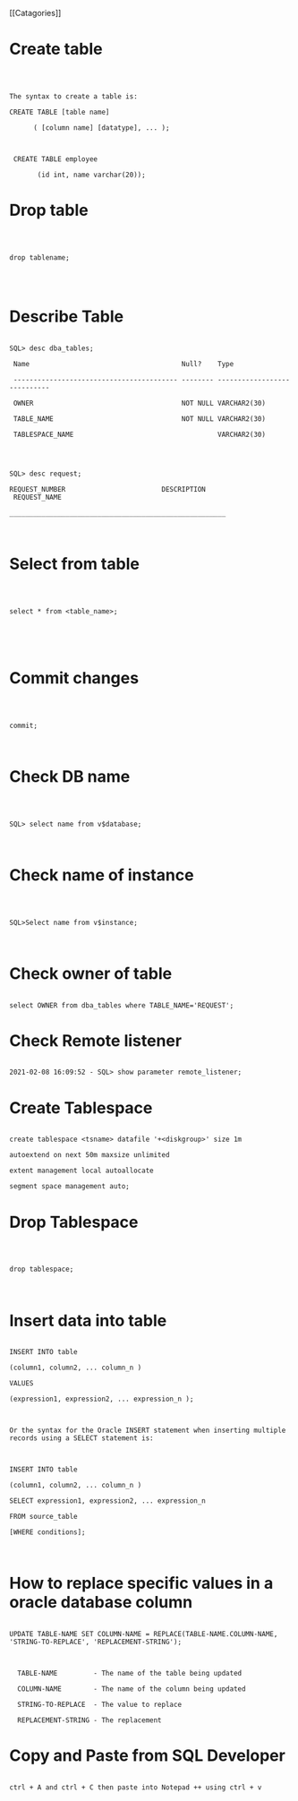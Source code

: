  [[Catagories]] 

# Create table



~~~

  

The syntax to create a table is:

CREATE TABLE [table name]

      ( [column name] [datatype], ... );

  

 CREATE TABLE employee

       (id int, name varchar(20));

~~~

# Drop table  

  

~~~  

  

drop tablename;

  
  

~~~

  

# Describe Table  

  

~~~  

SQL> desc dba_tables;

 Name                                      Null?    Type

 ----------------------------------------- -------- ----------------------------

 OWNER                                     NOT NULL VARCHAR2(30)

 TABLE_NAME                                NOT NULL VARCHAR2(30)

 TABLESPACE_NAME                                    VARCHAR2(30)

  
  

SQL> desc request;

REQUEST_NUMBER                        DESCRIPTION              REQUEST_NAME

______________________________________________________

  

~~~

  

# Select from table  

  

~~~  

  

select * from <table_name>;

  
  
  

~~~

  

# Commit changes

  

~~~

  

commit;

  

~~~

  

# Check DB name

  

~~~  

  

SQL> select name from v$database;

  

~~~

  

# Check name of instance

  

~~~  

  

SQL>Select name from v$instance;

  

~~~

  

# Check owner of table

  
  

~~~

select OWNER from dba_tables where TABLE_NAME='REQUEST';

~~~

  

# Check Remote listener

  

~~~

2021-02-08 16:09:52 - SQL> show parameter remote_listener;

~~~

  

# Create Tablespace

  

~~~

create tablespace <tsname> datafile '+<diskgroup>' size 1m

autoextend on next 50m maxsize unlimited

extent management local autoallocate

segment space management auto;

~~~

  

# Drop Tablespace

  

~~~

  

drop tablespace;  

  

~~~

  

# Insert data into table

  

~~~

INSERT INTO table

(column1, column2, ... column_n )

VALUES

(expression1, expression2, ... expression_n );

  

Or the syntax for the Oracle INSERT statement when inserting multiple records using a SELECT statement is:

  

INSERT INTO table

(column1, column2, ... column_n )

SELECT expression1, expression2, ... expression_n

FROM source_table

[WHERE conditions];

  

~~~

  

# How to replace specific values in a oracle database column

  

~~~

UPDATE TABLE-NAME SET COLUMN-NAME = REPLACE(TABLE-NAME.COLUMN-NAME, 'STRING-TO-REPLACE', 'REPLACEMENT-STRING');

  

  TABLE-NAME         - The name of the table being updated

  COLUMN-NAME        - The name of the column being updated

  STRING-TO-REPLACE  - The value to replace

  REPLACEMENT-STRING - The replacement

~~~

  

# Copy and Paste from SQL Developer

  

~~~

ctrl + A and ctrl + C then paste into Notepad ++ using ctrl + v

  

~~~